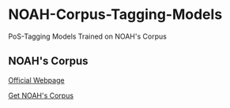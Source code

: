 # NOAH-Corpus-Tagging-Models

PoS-Tagging Models Trained on NOAH's Corpus

## NOAH's Corpus

[Official Webpage](https://noe-eva.github.io/NOAH-Corpus/)

[Get NOAH's Corpus](https://github.com/noe-eva/NOAH-Corpus)
